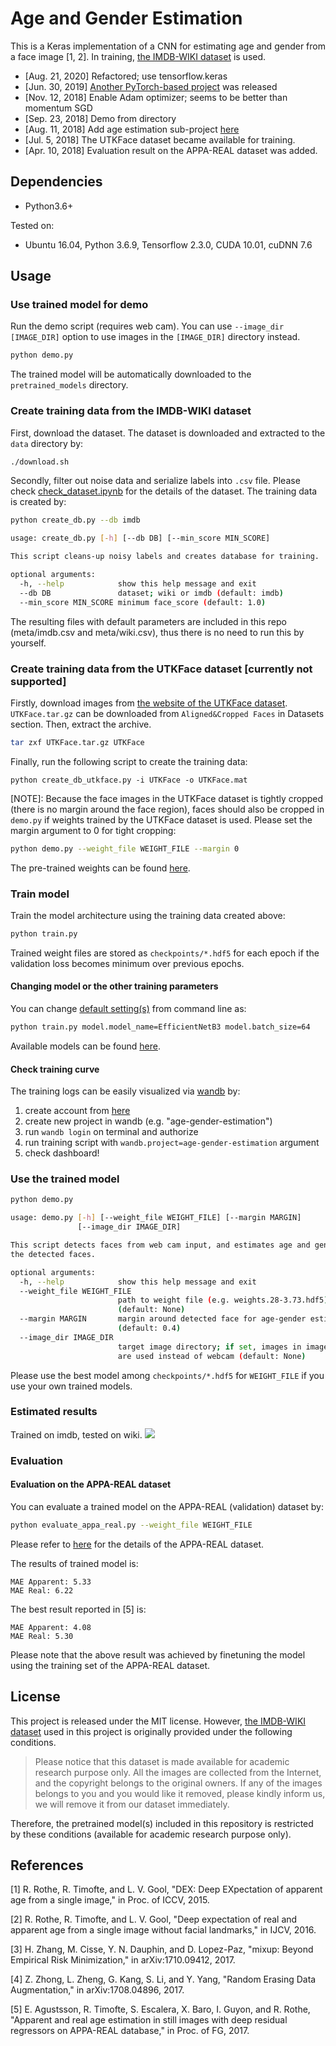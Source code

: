 # Age and Gender Estimation
This is a Keras implementation of a CNN for estimating age and gender from a face image [1, 2].
In training, [the IMDB-WIKI dataset](https://data.vision.ee.ethz.ch/cvl/rrothe/imdb-wiki/) is used.

- [Aug. 21, 2020] Refactored; use tensorflow.keras
- [Jun. 30, 2019] [Another PyTorch-based project](https://github.com/yu4u/age-estimation-pytorch) was released
- [Nov. 12, 2018] Enable Adam optimizer; seems to be better than momentum SGD
- [Sep. 23, 2018] Demo from directory
- [Aug. 11, 2018] Add age estimation sub-project [here](age_estimation)
- [Jul. 5, 2018] The UTKFace dataset became available for training.
- [Apr. 10, 2018] Evaluation result on the APPA-REAL dataset was added.

## Dependencies
- Python3.6+

Tested on:
- Ubuntu 16.04, Python 3.6.9, Tensorflow 2.3.0, CUDA 10.01, cuDNN 7.6


## Usage

### Use trained model for demo
Run the demo script (requires web cam).
You can use `--image_dir [IMAGE_DIR]` option to use images in the `[IMAGE_DIR]` directory instead.

```sh
python demo.py
```

The trained model will be automatically downloaded to the `pretrained_models` directory.

### Create training data from the IMDB-WIKI dataset
First, download the dataset.
The dataset is downloaded and extracted to the `data` directory by:

```sh
./download.sh
```

Secondly, filter out noise data and serialize labels into `.csv` file.
Please check [check_dataset.ipynb](check_dataset.ipynb) for the details of the dataset.
The training data is created by:

```sh
python create_db.py --db imdb
```

```sh
usage: create_db.py [-h] [--db DB] [--min_score MIN_SCORE]

This script cleans-up noisy labels and creates database for training.

optional arguments:
  -h, --help            show this help message and exit
  --db DB               dataset; wiki or imdb (default: imdb)
  --min_score MIN_SCORE minimum face_score (default: 1.0)
```

The resulting files with default parameters are included in this repo (meta/imdb.csv and meta/wiki.csv),
thus there is no need to run this by yourself.


### Create training data from the UTKFace dataset [currently not supported]
Firstly, download images from [the website of the UTKFace dataset](https://susanqq.github.io/UTKFace/).
`UTKFace.tar.gz` can be downloaded from `Aligned&Cropped Faces` in Datasets section.
Then, extract the archive.

```sh
tar zxf UTKFace.tar.gz UTKFace
```

Finally, run the following script to create the training data:

```
python create_db_utkface.py -i UTKFace -o UTKFace.mat
```

[NOTE]: Because the face images in the UTKFace dataset is tightly cropped (there is no margin around the face region),
faces should also be cropped in `demo.py` if weights trained by the UTKFace dataset is used.
Please set the margin argument to 0 for tight cropping:

```sh
python demo.py --weight_file WEIGHT_FILE --margin 0
```

The pre-trained weights can be found [here](https://github.com/yu4u/age-gender-estimation/releases/download/v0.5/weights.29-3.76_utk.hdf5).

### Train model
Train the model architecture using the training data created above:

```sh
python train.py
```

Trained weight files are stored as `checkpoints/*.hdf5` for each epoch if the validation loss becomes minimum over previous epochs.

#### Changing model or the other training parameters
You can change [default setting(s)](src/config.yaml) from command line as:

```sh
python train.py model.model_name=EfficientNetB3 model.batch_size=64
```

Available models can be found [here](https://keras.io/api/applications/).

#### Check training curve
The training logs can be easily visualized via [wandb](https://www.wandb.com/) by:

1. create account from [here](https://app.wandb.ai/login?signup=true)
2. create new project in wandb (e.g. "age-gender-estimation")
3. run `wandb login` on terminal and authorize
4. run training script with `wandb.project=age-gender-estimation` argument
5. check dashboard!

### Use the trained model

```sh
python demo.py
```

```sh
usage: demo.py [-h] [--weight_file WEIGHT_FILE] [--margin MARGIN]
               [--image_dir IMAGE_DIR]

This script detects faces from web cam input, and estimates age and gender for
the detected faces.

optional arguments:
  -h, --help            show this help message and exit
  --weight_file WEIGHT_FILE
                        path to weight file (e.g. weights.28-3.73.hdf5)
                        (default: None)
  --margin MARGIN       margin around detected face for age-gender estimation
                        (default: 0.4)
  --image_dir IMAGE_DIR
                        target image directory; if set, images in image_dir
                        are used instead of webcam (default: None)
```

Please use the best model among `checkpoints/*.hdf5` for `WEIGHT_FILE` if you use your own trained models.



### Estimated results
Trained on imdb, tested on wiki.
![](https://github.com/yu4u/age-gender-estimation/wiki/images/result.png)


### Evaluation

#### Evaluation on the APPA-REAL dataset
You can evaluate a trained model on the APPA-REAL (validation) dataset by:

```bash
python evaluate_appa_real.py --weight_file WEIGHT_FILE
```

Please refer to [here](appa-real) for the details of the APPA-REAL dataset.

The results of trained model is:

```
MAE Apparent: 5.33
MAE Real: 6.22
```

The best result reported in [5] is:

```
MAE Apparent: 4.08
MAE Real: 5.30
```

Please note that the above result was achieved by finetuning the model using the training set of the APPA-REAL dataset.

## License
This project is released under the MIT license.
However, [the IMDB-WIKI dataset](https://data.vision.ee.ethz.ch/cvl/rrothe/imdb-wiki/) used in this project is originally provided under the following conditions.

> Please notice that this dataset is made available for academic research purpose only. All the images are collected from the Internet, and the copyright belongs to the original owners. If any of the images belongs to you and you would like it removed, please kindly inform us, we will remove it from our dataset immediately.

Therefore, the pretrained model(s) included in this repository is restricted by these conditions (available for academic research purpose only).


## References
[1] R. Rothe, R. Timofte, and L. V. Gool, "DEX: Deep EXpectation of apparent age from a single image," in Proc. of ICCV, 2015.

[2] R. Rothe, R. Timofte, and L. V. Gool, "Deep expectation of real and apparent age from a single image
without facial landmarks," in IJCV, 2016.

[3] H. Zhang, M. Cisse, Y. N. Dauphin, and D. Lopez-Paz, "mixup: Beyond Empirical Risk Minimization," in arXiv:1710.09412, 2017.

[4] Z. Zhong, L. Zheng, G. Kang, S. Li, and Y. Yang, "Random Erasing Data Augmentation," in arXiv:1708.04896, 2017.

[5] E. Agustsson, R. Timofte, S. Escalera, X. Baro, I. Guyon, and R. Rothe, "Apparent and real age estimation in still images with deep residual regressors on APPA-REAL database," in Proc. of FG, 2017.
